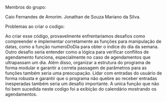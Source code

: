 Membros do grupo:

Caio Fernandes de Amorim.
Jonathan de Souza Mariano da Silva.

Problemas ao criar o codigo:

Ao criar esse código, provavelmente enfrentariamos desafios como compreender e implementar corretamente 
as funções para manipulação de datas, como a função numeroDoDia para obter o índice do dia da semana. 
Outro desafio seria entender como a lógica para verificar conflitos de agendamento funciona, especialmente 
no caso de agendamentos que ultrapassam um dia. Além disso, organizar a estrutura do programa de forma 
modular e garantir a correta passagem de parâmetros para as funções também seria uma preocupação. Lidar 
com entradas do usuário de forma robusta e garantir que o programa não quebre ao receber entradas inesperadas 
também seria um desafio importante. A unica função que não foi bem sucedida neste codigo foi a exibição do calendário mostrando os agendamentos.
